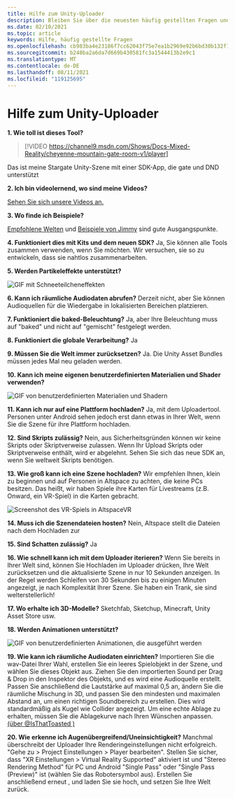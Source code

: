 ```yaml
---
title: Hilfe zum Unity-Uploader
description: Bleiben Sie über die neuesten häufig gestellten Fragen und Lösungen für den AltspaceVR Unity Uploader auf dem Laufenden.
ms.date: 02/10/2021
ms.topic: article
keywords: Hilfe, häufig gestellte Fragen
ms.openlocfilehash: cb983ba4e23186f7cc62043f75e7ea1b2969e92b6bd30b132f1733b5e25e92dd
ms.sourcegitcommit: b248ba2a6da7d669b430581fc3a1544413b2e9c1
ms.translationtype: MT
ms.contentlocale: de-DE
ms.lasthandoff: 08/11/2021
ms.locfileid: "119125695"
---
```

# <a name="unity-uploader-help"></a>Hilfe zum Unity-Uploader

**1. Wie toll ist dieses Tool?**

> [!VIDEO https://channel9.msdn.com/Shows/Docs-Mixed-Reality/cheyenne-mountain-gate-room-v1/player]

Das ist meine Stargate Unity-Szene mit einer SDK-App, die gate und DND unterstützt

**2. Ich bin videolernend, wo sind meine Videos?**

[Sehen Sie sich unsere Videos an.](https://youtu.be/km9CnVYPzoM)

**3. Wo finde ich Beispiele?**

[Empfohlene Welten](https://account.altvr.com/worlds/featured) und [Beispiele von Jimmy](https://account.altvr.com/worlds/1046572460192825569) sind gute Ausgangspunkte.

**4. Funktioniert dies mit Kits und dem neuen SDK?**
Ja, Sie können alle Tools zusammen verwenden, wenn Sie möchten. Wir versuchen, sie so zu entwickeln, dass sie nahtlos zusammenarbeiten.

**5. Werden Partikeleffekte unterstützt?**

![GIF mit Schneeteilcheneffekten](images/uploader-faq-img-01.gif)

**6. Kann ich räumliche Audiodaten abrufen?**
Derzeit nicht, aber Sie können Audioquellen für die Wiedergabe in lokalisierten Bereichen platzieren. 

**7. Funktioniert die baked-Beleuchtung?**
Ja, aber Ihre Beleuchtung muss auf "baked" und nicht auf "gemischt" festgelegt werden.

**8. Funktioniert die globale Verarbeitung?**
Ja

**9. Müssen Sie die Welt immer zurücksetzen?**
Ja. Die Unity Asset Bundles müssen jedes Mal neu geladen werden. 

**10. Kann ich meine eigenen benutzerdefinierten Materialien und Shader verwenden?**

![GIF von benutzerdefinierten Materialien und Shadern](images/uploader-faq-img-02.gif)

**11. Kann ich nur auf eine Plattform hochladen?**
Ja, mit dem Uploadertool. Personen unter Android sehen jedoch erst dann etwas in Ihrer Welt, wenn Sie die Szene für ihre Plattform hochladen. 

**12. Sind Skripts zulässig?**
Nein, aus Sicherheitsgründen können wir keine Skripts oder Skriptverweise zulassen. Wenn Ihr Upload Skripts oder Skriptverweise enthält, wird er abgelehnt. Sehen Sie sich das neue SDK an, wenn Sie weltweit Skripts benötigen. 

**13. Wie groß kann ich eine Szene hochladen?**
Wir empfehlen Ihnen, klein zu beginnen und auf Personen in Altspace zu achten, die keine PCs besitzen. Das heißt, wir haben Spiele ihre Karten für Livestreams (z.B. Onward, ein VR-Spiel) in die Karten gebracht.

![Screenshot des VR-Spiels in AltspaceVR](images/uploader-faq-img-03.png)

**14. Muss ich die Szenendateien hosten?**
Nein, Altspace stellt die Dateien nach dem Hochladen zur

**15. Sind Schatten zulässig?**
Ja

**16. Wie schnell kann ich mit dem Uploader iterieren?**
Wenn Sie bereits in Ihrer Welt sind, können Sie Hochladen im Uploader drücken, Ihre Welt zurücksetzen und die aktualisierte Szene in nur 10 Sekunden anzeigen. In der Regel werden Schleifen von 30 Sekunden bis zu einigen Minuten angezeigt, je nach Komplexität Ihrer Szene. Sie haben ein Trank, sie sind welterstellerlich!

**17. Wo erhalte ich 3D-Modelle?**
Sketchfab, Sketchup, Minecraft, Unity Asset Store usw.

**18. Werden Animationen unterstützt?**

![GIF von benutzerdefinierten Animationen, die ausgeführt werden](images/uploader-faq-img-04.gif)

**19. Wie kann ich räumliche Audiodaten einrichten?** Importieren Sie die wav-Datei Ihrer Wahl, erstellen Sie ein leeres Spielobjekt in der Szene, und wählen Sie dieses Objekt aus. Ziehen Sie den importierten Sound per Drag & Drop in den Inspektor des Objekts, und es wird eine Audioquelle erstellt. Passen Sie anschließend die Lautstärke auf maximal 0,5 an, ändern Sie die räumliche Mischung in 3D, und passen Sie den mindesten und maximalen Abstand an, um einen richtigen Soundbereich zu erstellen. Dies wird standardmäßig als Kugel wie Collider angezeigt. Um eine echte Ablage zu erhalten, müssen Sie die Ablagekurve nach Ihren Wünschen anpassen. [(über @IsThatToasted )](https://www.youtube.com/watch?v=ktb2vAAwknw&list=PLGmYIROty-5bpzKQNK3mRMi4pmh_LinV4&t=642s&index=29)

**20. Wie erkenne ich Augenübergreifend/Uneinsichtigkeit?**
Manchmal überschreibt der Uploader Ihre Renderingeinstellungen nicht erfolgreich. "Gehe zu > Project Einstellungen > Player bearbeiten". Stellen Sie sicher, dass "XR Einstellungen > Virtual Reality Supported" aktiviert ist und "Stereo Rendering Method" für PC und Android "Single Pass" oder "Single Pass (Preview)" ist (wählen Sie das Robotersymbol aus). Erstellen Sie anschließend erneut , und laden Sie sie hoch, und setzen Sie Ihre Welt zurück. 